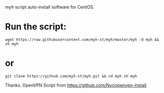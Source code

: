 myh script auto-install software for CentOS.

# Run the script:

    wget https://raw.githubusercontent.com/myh-st/myh/master/myh -O myh && sh myh

# or

    git clone https://github.com/myh-st/myh.git && cd myh sh myh

Thanks. OpenVPN Script from
https://github.com/Nyr/openvpn-install